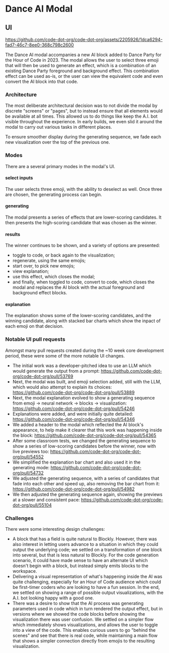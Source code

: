 # Dance AI Modal

## UI

https://github.com/code-dot-org/code-dot-org/assets/2205926/1dca6294-fad7-46c7-8ee0-368c798c2600

The Dance AI modal accompanies a new AI block added to Dance Party for the Hour of Code in 2023.  The modal allows the user to select three emoji that will then be used to generate an effect, which is a combination of an existing Dance Party foreground and background effect.  This combination effect can be used as-is, or the user can view the equivalent code and even convert the AI block into that code.

### Architecture

The most deliberate architectural decision was to not divide the modal by discrete "screens" or "pages", but to instead ensure that all elements would be available at all times.  This allowed us to do things like keep the A.I. bot visible throughout the experience.  In early builds, we even slid it around the modal to carry out various tasks in different places.

To ensure smoother display during the generating sequence, we fade each new visualization over the top of the previous one.

### Modes

There are a several primary modes in the modal's UI.

#### select inputs
The user selects three emoji, with the ability to deselect as well.  Once three are chosen, the generating process can begin.

#### generating
The modal presents a series of effects that are lower-scoring candidates.  It then presents the high-scoring candidate that was chosen as the winner.

#### results
The winner continues to be shown, and a variety of options are presented:
- toggle to code, or back again to the visualization;
- regenerate, using the same emojis;
- start over, to pick new emojis;
- view explanation;
- use this effect, which closes the modal;
- and finally, when toggled to code, convert to code, which closes the modal and replaces the AI block with the actual foreground and background effect blocks.

#### explanation
The explanation shows some of the lower-scoring candidates, and the winning candidate, along with stacked bar charts which show the inpact of each emoji on that decision.

### Notable UI pull requests

Amongst many pull requests created during the ~10 week core development period, these were some of the more notable UI changes.

- The initial work was a developer-pitched idea to use an LLM which would generate the output from a prompt: https://github.com/code-dot-org/code-dot-org/pull/53769
- Next, the modal was built, and emoji selection added, still with the LLM, which would also attempt to explain its choices: https://github.com/code-dot-org/code-dot-org/pull/53889
- Next, the modal explanation evolved to show a generating sequence from emoji -> neural network -> blocks -> visualization: https://github.com/code-dot-org/code-dot-org/pull/54246
- Explanations were added, and were initially quite detailed: https://github.com/code-dot-org/code-dot-org/pull/54346
- We added a header to the modal which reflected the AI block's appearance, to help make it clearer that this work was happening inside the block: https://github.com/code-dot-org/code-dot-org/pull/54365
- After some classroom tests, we changed the generating sequence to show a series of low-scoring candidates before the winner, now with live previews too: https://github.com/code-dot-org/code-dot-org/pull/54552
- We simplified the explanation bar chart and also used it in the generating mode: https://github.com/code-dot-org/code-dot-org/pull/54732
- We adjusted the generating sequence, with a series of candidates that fade into each other and speed up, also removing the bar chart from it: https://github.com/code-dot-org/code-dot-org/pull/54982
- We then adjusted the generating sequence again, showing the previews at a slower and consistent pace: https://github.com/code-dot-org/code-dot-org/pull/55104

### Challenges

There were some interesting design challenges:

- A block that has a field is quite natural to Blockly.  However, there was also interest in letting users advance to a situation in which they could output the underlying code; we settled on a transformation of one block into several, but that is less natural to Blockly.  For the code generation scenario, it could have made sense to have an alternate UI which doesn't begin with a block, but instead simply emits blocks to the workspace.
- Delivering a visual representation of what's happening inside the AI was quite challenging, especially for an Hour of Code audience which could be first-timer coders who are looking to have a fun session.  In the end, we settled on showing a range of possible output visualizations, with the A.I. bot looking happy with a good one.
- There was a desire to show that the AI process was generating parameters used in code which in turn rendered the output effect, but in versions where we showed the code blocks before showing the visualization there was user confusion.  We settled on a simpler flow which immediately shows visualizations, and allows the user to toggle into a view of the code.  This enables curious users to go "behind the scenes" and see that there is real code, while maintaining a main flow that shows a simpler connection directly from emojis to the resulting visualization.
